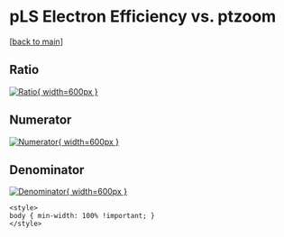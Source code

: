 # pLS Electron Efficiency vs. ptzoom

[[back to main](./)]



## Ratio

[![Ratio](../mtv/var/pLS_11_eff_ptzoom.png){ width=600px }](../mtv/var/pLS_11_eff_ptzoom.pdf)

## Numerator

[![Numerator](../mtv/num/pLS_11_eff_ptzoom_num0.png){ width=600px }](../mtv/num/pLS_11_eff_ptzoom_num0.pdf)

## Denominator

[![Denominator](../mtv/den/pLS_11_eff_ptzoom_den.png){ width=600px }](../mtv/den/pLS_11_eff_ptzoom_den.pdf)


``` {=html}
<style>
body { min-width: 100% !important; }
</style>
```
